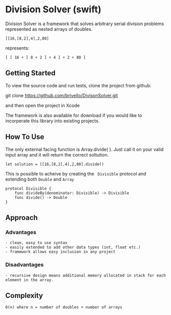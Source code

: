# Division Solver (swift)

Division Solver is a framework that solves arbitrary serial division problems represented as nested arrays of doubles.

```
[[16,[8,2],4],2,80]
```
represents:

```
[ [ 16 ÷ [ 8 ÷ 2 ] ÷ 4 ] ÷ 2 ÷ 80 ]
```

## Getting Started

To view the source code and run tests, clone the project from github:

git clone https://github.com/brivello/DivisonSolver.git

and then open the project in Xcode


The framework is also available for download if you would like to incorperate this library into existing projects.


## How To Use

The only external facing function is Array.divide( ). Just call it on your valid input array and it will return the correct soltution.

```
let solution = [[16,[8,2],4],2,80].divide()
```

This is possible to acheive by creating the ``` Divisible``` protocol and extending both ```Double``` and ```Array```

```
protocol Divisible {
    func divideBy(denominator: Divisible) -> Divisible
    func divide() -> Double
}
```
## Approach
### Advantages
    - clean, easy to use syntax
    - easily extended to add other data types (int, float etc.)
    - framework allows easy inclusion in any project
### Disadvantages
    - recursive design means additional memory allocated in stack for each element in the array.
    
## Complexity
```O(n) where n = number of doubles + number of arrays ```


